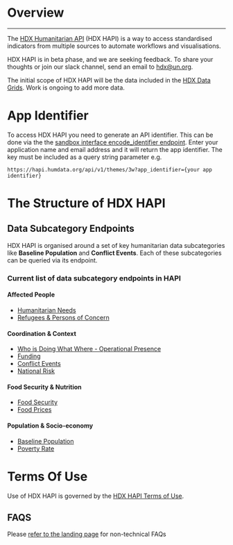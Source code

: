 # Overview

---

The [HDX Humanitarian API](https://data.humdata.org/hapi) (HDX HAPI) is a way to access standardised indicators from multiple sources to automate workflows and visualisations.

HDX HAPI is in beta phase, and we are seeking feedback. To share your thoughts or join our slack channel, send an email to [hdx@un.org](mailto:hdx@un.org).

The initial scope of HDX HAPI will be the data included in the [HDX Data Grids](https://data.humdata.org/dashboards/overview-of-data-grids). Work is ongoing to add more data.

# App Identifier

To access HDX HAPI you need to generate an API identifier. This can be done via the the [sandbox interface encode_identifier endpoint](https://hapi.humdata.org/docs#/Utility/get_encoded_identifier_api_v1_encode_identifier_get). Enter your application name and email address and it will return the app identifier. The key must be included as a query string parameter e.g.

```
https://hapi.humdata.org/api/v1/themes/3w?app_identifier={your app identifier}
```

# The Structure of HDX HAPI

## Data Subcategory Endpoints
HDX HAPI is organised around a set of key humanitarian data subcategories like **Baseline Population** and **Conflict Events**. Each of these subcategories can be queried via its endpoint.

### Current list of data subcategory endpoints in HAPI

#### Affected People

- [Humanitarian Needs](https://hapi.humdata.org/docs#/Affected%20people/get_humanitarian_needs_api_v1_affected_people_humanitarian_needs_get)
- [Refugees & Persons of Concern](https://hapi.humdata.org/docs#/Affected%20people/get_refugees_api_v1_affected_people_refugees_get)

#### Coordination & Context

- [Who is Doing What Where - Operational Presence](https://hapi.humdata.org/docs#/3W%20Operational%20Presence/get_operational_presences_api_v1_coordination_context_operational_presence_get)
- [Funding](https://hapi.humdata.org/docs#/Funding/get_fundings_api_v1_coordination_context_funding_get)
- [Conflict Events](https://hapi.humdata.org/docs#/Conflict%20Events/get_conflict_events_api_v1_coordination_context_conflict_event_get)
- [National Risk](https://hapi.humdata.org/docs#/National%20Risk/get_national_risks_api_v1_coordination_context_national_risk_get)

#### Food Security & Nutrition

- [Food Security](https://hapi.humdata.org/docs#/Food%20Security%20%26%20Nutrition/get_food_security_api_v1_food_food_security_get)
- [Food Prices](https://hapi.humdata.org/docs#/Food%20Security%20%26%20Nutrition/get_food_prices_api_v1_food_food_price_get)

#### Population & Socio-economy

- [Baseline Population](https://hapi.humdata.org/docs#/Baseline%20Population/get_populations_api_v1_population_social_population_get)
- [Poverty Rate](https://hapi.humdata.org/docs#/Baseline%20Population/get_poverty_rates_api_v1_population_social_poverty_rate_get)

# Terms Of Use

Use of HDX HAPI is governed by the [HDX HAPI Terms of Use](https://data.humdata.org/hapi/terms).

## FAQS

Please [refer to the landing page](https://data.humdata.org/hapi) for non-technical FAQs
